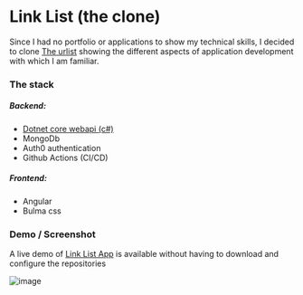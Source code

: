 # Link List (the clone)
Since I had no portfolio or applications to show my technical skills, I decided to clone [The urlist](https://github.com/angular/angular-cli) showing the different aspects of application development with which I am familiar.
### The stack
##### Backend:
- [Dotnet core webapi (c#)](https://github.com/gromney/linklist.api)
- MongoDb
- Auth0 authentication
- Github Actions (CI/CD)
##### Frontend:
- Angular
- Bulma css

### Demo / Screenshot

A live demo of [Link List App](https://link-list.azurewebsites.net/) is available without having to download and configure the repositories

![image](https://user-images.githubusercontent.com/781571/136831484-6c6166fd-4d50-4721-91f2-57602e0507d6.png)
